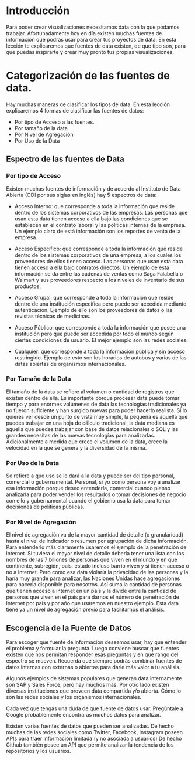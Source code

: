 ﻿# Introducción 

Para poder crear visualizaciones necesitamos data con la que podamos trabajar. Afortunadamente hoy en día existen muchas fuentes de información que podrás usar para crear tus proyectos de data. 
En esta lección te explicaremos que fuentes de data existen, de que tipo son, para que puedas inspirarte y crear muy pronto tus propias visualizaciones.


# Categorización de las fuentes de data. 

Hay muchas maneras de clasificar los tipos de data. En esta lección explicaremos 4 formas de clasificar las fuentes de datos: 

- Por tipo de Acceso a las fuentes. 
- Por tamaño de la data
- Por Nivel de Agregación
- Por Uso de la Data


## Espectro de las fuentes de Data  

### Por tipo de Acceso

Existen muchas fuentes de información y de acuerdo al Instituto de Data Abierta (ODI por sus siglas en inglés) hay 5 espectros de data: 

- Acceso Interno: que corresponde a toda la información que reside dentro de los sistemas corporativos de las empresas. 
Las personas que usan esta data tienen acceso a ella bajo las condiciones que se establecen en el contrato laboral y las políticas internas de la empresa. 
Un ejemplo claro de está información son los reportes de venta de la empresa. 

- Acceso Específico: que corresponde a toda la información que reside dentro de los sistemas corporativos de una empresa, a los cuales los proveedores de ellos tienen acceso. 
Las personas que usan esta data tienen acceso a ella bajo contratos directos. Un ejemplo de está información se da entre las cadenas de ventas como Saga Falabella o Walmart 
y sus proveedores respecto a los niveles de inventario de sus productos.  

- Acceso Grupal: que corresponde a toda la información que reside dentro de una institución específica pero puede ser accedida mediante autenticación. 
Ejemplo de ello son los proveedores de datos o las revistas técnicas de medicinas. 

- Acceso Público: que corresponde a toda la información que posee una institución pero que puede ser accedida por todo el mundo según ciertas condiciones de usuario. El mejor ejemplo son las redes sociales. 

- Cualquier: que corresponde a toda la información pública y sin acceso restringido. Ejemplo de esto son los horarios de autobus y varias de las datas abiertas de organismos internacionales.  


### Por Tamaño de la Data

El tamaño de la data se refiere al volumen o cantidad de registros que existen dentro de ella. Es importante porque procesar data puede tomar tiempo y para enormes volúmenes de data 
las tecnologías tradicionales ya no fueron suficiente y han surgido nuevas para poder hacerlo realista. Si lo quieres ver desde un punto de vista muy simple, la pequeña es aquella que 
puedes trabajar en una hoja de cálculo tradicional, la data mediana es aquella que puedes trabajar con base de datos relacionales o SQL y 
las grandes necesitas de las nuevas tecnologías para analizarlas. Adicionalmente a medida que crece el volumen de la data, crece la velocidad en la que se genera y la diversidad de la misma. 

### Por Uso de la Data

Se refiere a que uso se le dará a la data y puede ser del tipo personal, comercial o gubernamental. Personal, si yo como persona voy a analizar esa información porque deseo entenderla, 
comercial cuando pienso analizarla para poder vender los resultados o tomar decisiones de negocio con ello y gubernamental cuando el gobierno usa la data para tomar decisiones de políticas públicas. 

### Por Nivel de Agregación 

El nivel de agregación va de la mayor cantidad de detalle (o granularidad) hasta el nivel de indicador o resumen por agrupación de dicha información. 
Para entenderlo más claramente usaremos el ejemplo de la penetración de internet. 
Si tuviera el mayor nivel de detalle debería tener una lista con los nombres de las 7 billones de personas que viven en el mundo y en que continente, subregión, país, 
estado incluso barrio viven y si tienen acceso o no a Internet. Pero como esa data violaría la privacidad de las personas y la haría muy grande para analizar, las Naciones Unidas hace agregaciones para hacerla disponible para nosotros. 
Así suma la cantidad de personas que tienen acceso a internet en un país y la divide entre la cantidad de personas que viven en el país para darnos el número de penetración de Internet por país y por año que usaremos en nuestro ejemplo. 
Esta data tiene ya un nivel de agregación previo para facilitarnos el análisis. 

## Escogencia de la Fuente de Datos 

Para escoger que fuente de información deseamos usar, hay que entender el problema y formular la pregunta. 
Luego conviene buscar que fuentes existen que nos permitan responder esas preguntas y en que rango del espectro se mueven. Recuerda que siempre podrás combinar fuentes de datos internas con externas o abiertas para darle más valor a tu análisis. 

Algunos ejemplos de sistemas populares que generan data internamente son SAP y Sales Force, pero hay muchos más. Por otro lado existen diversas instituciones que proveen data compartida y/o abierta. Cómo lo son las redes sociales y los organismos internacionales. 

Cada vez que tengas una duda de que fuente de datos usar. Pregúntale a Google probablemente encontraras muchos datos para analizar. 


Existen varias fuentes de datos que pueden ser analizadas. De hecho muchas de las redes sociales como Twitter, Facebook, Instagram poseen APIs para traer información limitada (y no asociada a usuarios) 
De hecho Github también posee un API que permite analizar la tendencia de los repositorios y los usuarios. 
